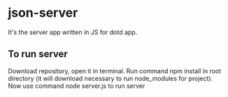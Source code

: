 # json-server  
It's the server app written in JS for dotd app.  
## To run server  
Download repository, open it in terminal. Run command npm install in root directory (it will download necessary to run node_modules for project).  
Now use command node server.js to run server  